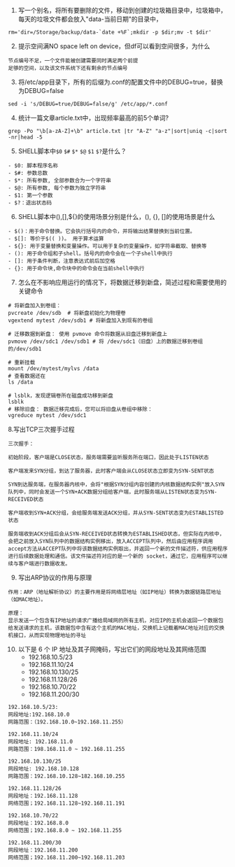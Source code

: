 1. 写一个别名，将所有要删除的文件，移动到创建的垃圾箱目录中，垃圾箱中，每天的垃圾文件都会放入"data-当前日期"的目录中，

``````shell
rm='dir=/Storage/backup/data-`date +%F`;mkdir -p $dir;mv -t $dir'
``````



2. 提示空间满NO space left on device，但df可以看到空间很多，为什么

``````
节点编号不足，一个文件能被创建需要同时满足两个前提
足够的空间，以及该文件系统下还有剩余的节点编号
``````



3. 将/etc/app目录下，所有的后缀为.conf的配置文件中的DEBUG=true，替换为DEBUG=false

```shell
sed -i 's/DEBUG=true/DEBUG=false/g' /etc/app/*.conf
```



4. 统计一篇文章article.txt中，出现频率最高的前5个单词?

``````shell
grep -Po "\b[a-zA-Z]+\b" article.txt |tr "A-Z" "a-z"|sort|uniq -c|sort -nr|head -5
``````



5. SHELL脚本中`$0` `$#` `$*` `$@` `$1` `$?`是什么？

``````
- $0: 脚本程序名称
- $#: 参数总数
- $*: 所有参数, 全部参数合为一个字符串
- $@: 所有参数, 每个参数为独立字符串
- $1: 第一个参数
- $?：退出状态码
``````



6. SHELL脚本中$(),$[],${}的使用场景分别是什么，(), {}, []的使用场景是什么

``````
- $()：用于命令替换。它会执行括号内的命令，并将输出结果替换到当前位置。
- $[]: 等价于$(( ))。 用于算术运算
- ${}: 用于变量替换和变量操作。可以用于复杂的变量操作，如字符串截取、替换等
- (): 用于命令组和子shell。括号内的命令会在一个子shell中执行
- []: 用于条件判断，注意表达式前后加空格
- {}: 用于命令块,命令块中的命令会在当前shell中执行
``````





7. 怎么在不影响应用运行的情况下，将数据迁移到新盘，简述过程和需要使用的关键命令

``````
# 将新盘加入到卷组：
pvcreate /dev/sdb  # 将新盘初始化为物理卷
vgextend mytest /dev/sdb1 # 将新盘加入到现有的卷组

# 迁移数据到新盘： 使用 pvmove 命令将数据从旧盘迁移到新盘上
pvmove /dev/sdc1 /dev/sdb1 # 将 /dev/sdc1（旧盘）上的数据迁移到卷组的/dev/sdb1

# 重新挂载
mount /dev/mytest/mylvs /data
# 查看数据还在
ls /data

# lsblk，发现逻辑卷所在磁盘成功移到新盘
lsblk
# 移除旧盘： 数据迁移完成后，您可以将旧盘从卷组中移除：
vgreduce mytest /dev/sdc1
``````



8.写出TCP三次握手过程

``````
三次握手：

初始阶段，客户端是CLOSE状态，服务端需要监听服务所在端口，因此处于LISTEN状态

客户端发来SYN分组，到达了服务器，此时客户端会从CLOSE状态立即变为SYN-SENT状态

SYN到达服务端，在服务器内核中，会将"根据SYN分组内容创建的内核数据结构实例"放入SYN队列中，同时会发送一个SYN+ACK数据分组给客户端，此时服务端从LISTEN状态变为SYN-RECEIVED状态

客户端收到SYN+ACK分组，会给服务端发送ACK分组，并从SYN-SENT状态变为ESTABLISTED状态

服务端收到ACK分组后会从SYN-RECEIVED状态转换为ESTABLISHED状态，但实际在内核中，会把之前放入SYN队列中的数据结构实例移出，放入ACCEPT队列中，然后由应用程序调用accept方法从ACCEPT队列中将该数据结构实例取出，并返回一个新的文件描述符，供应用程序进行后续数据处理和通信。该文件描述符对应的是一个新的 socket，通过它，应用程序可以继续与客户端进行数据收发。
``````



9. 写出ARP协议的作用与原理

``````
作用：ARP（地址解析协议）的主要作用是将网络层地址（如IP地址）转换为数据链路层地址（如MAC地址）。

原理：
显示发送一个包含有IP地址的请求广播给局域网的所有主机，对应IP的主机会返回一个数据包给发送请求的主机，该数据包中含有这个主机的MAC地址，交换机上记载着MAC地址对应的交换机接口，从而实现物理地址的寻址
``````



10. 以下是 6 个 IP 地址及其子网掩码，写出它们的网段地址及其网络范围
    - 192.168.10.5/23
    - 192.168.11.10/24
    - 192.168.10.130/25
    - 192.168.11.128/26
    - 192.168.10.70/22
    - 192.168.11.200/30

``````
192.168.10.5/23: 
网段地址:192.168.10.0
网路范围：（192.168.10.0~192.168.11.255）

192.168.11.10/24
网段地址: 192.168.11.0 
网路范围：198.168.11.0 ~ 192.168.11.255

192.168.10.130/25
网段地址: 192.168.10.128
网路范围：192.168.10.128~182.168.10.255

192.168.11.128/26
网段地址：192.168.11.128
网络范围；192.168.11.128~192.168.11.191

192.168.10.70/22
网段地址：192.168.8.0 
网络范围；192.168.8.0 ~ 192.168.11.255

192.168.11.200/30 
网段地址：192.168.11.200
网络范围；192.168.11.200~192.168.11.203
``````

